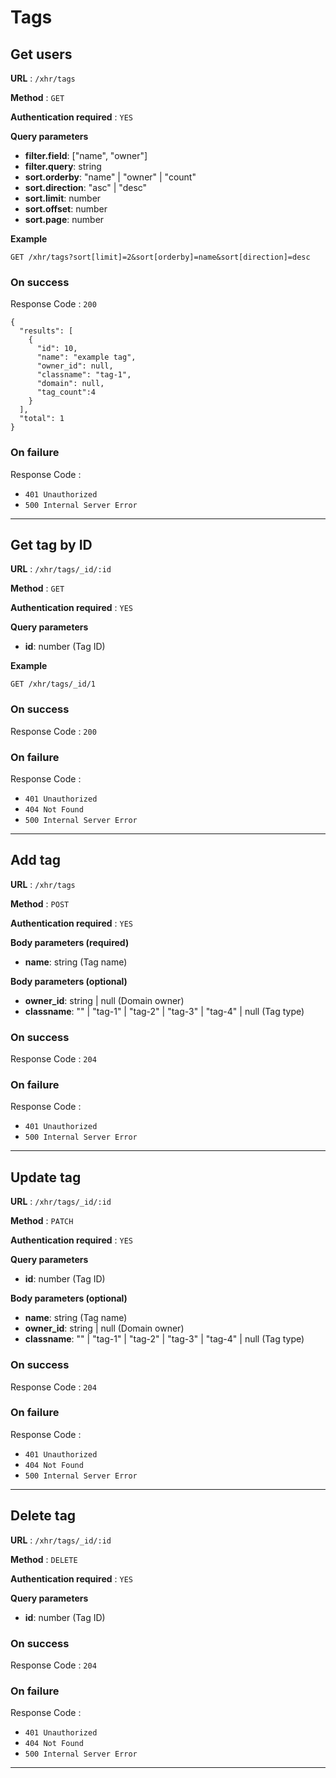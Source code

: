 # Tags

<a name="gettags"></a>

## Get users

**URL** : `/xhr/tags`

**Method** : `GET`

**Authentication required** : `YES`

**Query parameters**

- **filter.field**: ["name", "owner"]
- **filter.query**: string
- **sort.orderby**: "name" | "owner" | "count"
- **sort.direction**: "asc" | "desc"
- **sort.limit**: number
- **sort.offset**: number
- **sort.page**: number

**Example**

```
GET /xhr/tags?sort[limit]=2&sort[orderby]=name&sort[direction]=desc
```

### On success

Response Code : `200`

```
{
  "results": [
    {
      "id": 10,
      "name": "example tag",
      "owner_id": null,
      "classname": "tag-1",
      "domain": null,
      "tag_count":4
    }
  ],
  "total": 1
}
```

### On failure

Response Code :

- `401 Unauthorized`
- `500 Internal Server Error`

---

<a name="gettagbyid"></a>

## Get tag by ID

**URL** : `/xhr/tags/_id/:id`

**Method** : `GET`

**Authentication required** : `YES`

**Query parameters**

- **id**: number (Tag ID)

**Example**

```
GET /xhr/tags/_id/1
```

### On success

Response Code : `200`

### On failure

Response Code :

- `401 Unauthorized`
- `404 Not Found`
- `500 Internal Server Error`

---

<a name="addtag"></a>

## Add tag

**URL** : `/xhr/tags`

**Method** : `POST`

**Authentication required** : `YES`

**Body parameters (required)**

- **name**: string (Tag name)

**Body parameters (optional)**

- **owner_id**: string | null (Domain owner)
- **classname**: "" | "tag-1" | "tag-2" | "tag-3" | "tag-4" | null (Tag type)

### On success

Response Code : `204`

### On failure

Response Code :

- `401 Unauthorized`
- `500 Internal Server Error`

---

<a name="updatetag"></a>

## Update tag

**URL** : `/xhr/tags/_id/:id`

**Method** : `PATCH`

**Authentication required** : `YES`

**Query parameters**

- **id**: number (Tag ID)

**Body parameters (optional)**

- **name**: string (Tag name)
- **owner_id**: string | null (Domain owner)
- **classname**: "" | "tag-1" | "tag-2" | "tag-3" | "tag-4" | null (Tag type)

### On success

Response Code : `204`

### On failure

Response Code :

- `401 Unauthorized`
- `404 Not Found`
- `500 Internal Server Error`

---

<a name="deletetag"></a>

## Delete tag

**URL** : `/xhr/tags/_id/:id`

**Method** : `DELETE`

**Authentication required** : `YES`

**Query parameters**

- **id**: number (Tag ID)

### On success

Response Code : `204`

### On failure

Response Code :

- `401 Unauthorized`
- `404 Not Found`
- `500 Internal Server Error`

---
